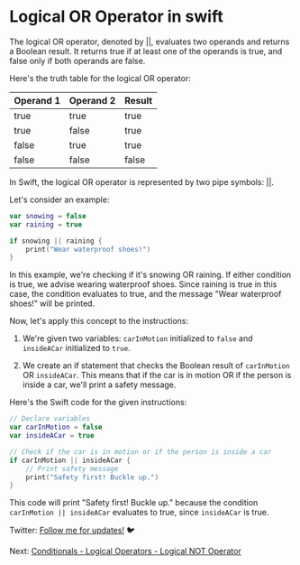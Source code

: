 # Logical OR Operator in swift

The logical OR operator, denoted by ||, evaluates two operands and returns a Boolean result. It returns true if at least one of the operands is true, and false only if both operands are false.

Here's the truth table for the logical OR operator:

| Operand 1 | Operand 2 | Result |
| --------- | --------- | ------ |
| true      | true      | true   |
| true      | false     | true   |
| false     | true      | true   |
| false     | false     | false  |

In Swift, the logical OR operator is represented by two pipe symbols: ||.

Let's consider an example:

```swift
var snowing = false
var raining = true

if snowing || raining {
    print("Wear waterproof shoes!")
}
```

In this example, we're checking if it's snowing OR raining. If either condition is true, we advise wearing waterproof shoes. Since raining is true in this case, the condition evaluates to true, and the message "Wear waterproof shoes!" will be printed.

Now, let's apply this concept to the instructions:

1. We're given two variables: `carInMotion` initialized to `false` and `insideACar` initialized to `true`.

2. We create an if statement that checks the Boolean result of `carInMotion` OR `insideACar`. This means that if the car is in motion OR if the person is inside a car, we'll print a safety message.

Here's the Swift code for the given instructions:

```swift
// Declare variables
var carInMotion = false
var insideACar = true

// Check if the car is in motion or if the person is inside a car
if carInMotion || insideACar {
    // Print safety message
    print("Safety first! Buckle up.")
}
```

This code will print "Safety first! Buckle up." because the condition `carInMotion || insideACar` evaluates to true, since `insideACar` is true.

Twitter: [Follow me for updates!](https://twitter.com/bhushcodes) 🐦

Next: [Conditionals - Logical Operators - Logical NOT Operator](/3/Logical_Operators/Logical_NOT_Operator/README.md)
